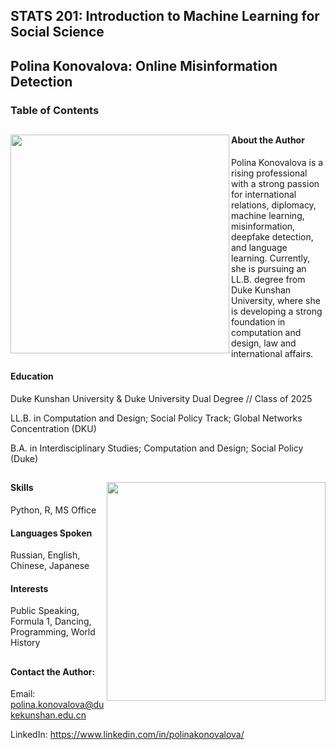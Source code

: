 
## STATS 201: Introduction to Machine Learning for Social Science
## Polina Konovalova: Online Misinformation Detection

### Table of Contents


##

<img align="left" src="KONOVALOVA_Polina_photo.JPG" width=350>

#### About the Author
Polina Konovalova is a rising professional with a strong passion for international relations, diplomacy, machine learning, misinformation, deepfake detection, and language learning. Currently, she is pursuing an LL.B. degree from Duke Kunshan University, where she is developing a strong foundation in computation and design, law and international affairs.

#### Education
Duke Kunshan University & Duke University Dual Degree // Class of 2025

LL.B. in Computation and Design; Social Policy Track; Global Networks Concentration (DKU)

B.A. in Interdisciplinary Studies; Computation and Design; Social Policy (Duke)
## 

<img align="right" src="https://github.com/Rising-Stars-by-Sunshine/STATS201_Polina/assets/148934457/602848f6-1f23-457b-adc7-96a40bd856f7" width=350>

#### Skills
Python, R, MS Office

#### Languages Spoken
Russian, English, Chinese, Japanese

#### Interests
Public Speaking, Formula 1, Dancing, Programming, World History

##

#### Contact the Author:
Email: polina.konovalova@dukekunshan.edu.cn

LinkedIn: https://www.linkedin.com/in/polinakonovalova/
